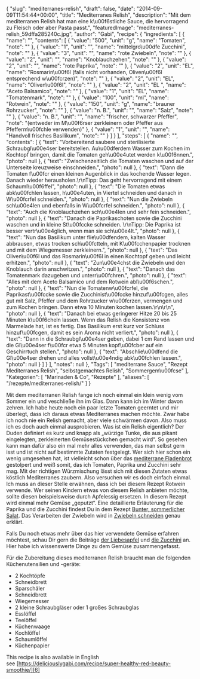 {
    "slug": "mediterranes-relish",
    "draft": false,
    "date": "2014-09-09T11:54:44+00:00",
    "title": "Mediterranes Relish",
    "description": "Mit dem mediterranen Relish hat man eine k\u00f6stliche Sauce, die hervorragend zu Fleisch oder aber Pasta passt.",
    "featuredImage": "mediterranes-relish_59dffa285240c.jpg",
    "author": "Gabi",
    "recipe": {
        "ingredients": [
            {
                "name": "",
                "contents": [
                    {
                        "value": "500",
                        "unit": "g",
                        "name": "Tomaten",
                        "note": ""
                    },
                    {
                        "value": "1",
                        "unit": "",
                        "name": "mittelgro\u00dfe Zucchini",
                        "note": ""
                    },
                    {
                        "value": "3",
                        "unit": "",
                        "name": "rote Zwiebeln",
                        "note": ""
                    },
                    {
                        "value": "2",
                        "unit": "",
                        "name": "Knoblauchzehen",
                        "note": ""
                    },
                    {
                        "value": "2",
                        "unit": "",
                        "name": "rote Paprika",
                        "note": ""
                    },
                    {
                        "value": "2",
                        "unit": "EL",
                        "name": "Rosmarin\u00f6l (falls nicht vorhanden, Oliven\u00f6l entsprechend w\u00fcrzen)",
                        "note": ""
                    },
                    {
                        "value": "2",
                        "unit": "EL",
                        "name": "Oliven\u00f6l",
                        "note": ""
                    },
                    {
                        "value": "2",
                        "unit": "EL ",
                        "name": "Aceto Balsamico",
                        "note": ""
                    },
                    {
                        "value": "1",
                        "unit": "EL",
                        "name": "Tomatenmark",
                        "note": ""
                    },
                    {
                        "value": "100",
                        "unit": "ml",
                        "name": "Rotwein",
                        "note": ""
                    },
                    {
                        "value": "150",
                        "unit": "g",
                        "name": "brauner Rohrzucker",
                        "note": ""
                    },
                    {
                        "value": "n. B.",
                        "unit": "",
                        "name": "Salz",
                        "note": ""
                    },
                    {
                        "value": "n. B.",
                        "unit": "",
                        "name": "frischer, schwarzer Pfeffer",
                        "note": "(entweder im M\u00f6rser zerkleinern oder Pfeffer aus Pfefferm\u00fchle verwenden)"
                    },
                    {
                        "value": "1",
                        "unit": "",
                        "name": "Handvoll frisches Basilikum",
                        "note": ""
                    }
                ]
            }
        ],
        "steps": [
            {
                "name": "",
                "contents": [
                    {
                        "text": "Vorbereitend saubere und sterilisierte Schraubgl\u00e4ser bereitstellen. Au\u00dferdem Wasser zum Kochen im Kochtopf bringen, damit die Tomaten geh\u00e4utet werden k\u00f6nnen.",
                        "photo": null
                    },
                    {
                        "text": "Zwischenzeitlich die Tomaten waschen und auf der Unterseite kreuzweise einschneiden.",
                        "photo": null
                    },
                    {
                        "text": "Dann die Tomaten f\u00fcr einen kleinen Augenblick in das kochende Wasser legen. Danach wieder herausholen.\r\nTipp: Das geht hervorragend mit einem Schauml\u00f6ffel",
                        "photo": null
                    },
                    {
                        "text": "Die Tomaten etwas abk\u00fchlen lassen, h\u00e4uten, in Viertel schneiden und danach in W\u00fcrfel schneiden.",
                        "photo": null
                    },
                    {
                        "text": "Nun die Zwiebeln sch\u00e4len und ebenfalls in W\u00fcrfel schneiden.",
                        "photo": null
                    },
                    {
                        "text": "Auch die Knoblauchzehen sch\u00e4len und sehr fein schneiden.",
                        "photo": null
                    },
                    {
                        "text": "Danach die Paprikaschoten sowie die Zucchini waschen und in kleine St\u00fccke schneiden. \r\nTipp: Die Paprika ist besser vertr\u00e4glich, wenn man sie sch\u00e4lt.",
                        "photo": null
                    },
                    {
                        "text": "Nun das Basilikum unter flie\u00dfendem, kalten Wasser abbrausen, etwas trocken sch\u00fctteln, mit K\u00fcchenpapier trocknen und mit dem Wiegemesser zerkleinern.",
                        "photo": null
                    },
                    {
                        "text": "Das Oliven\u00f6l und das Rosmarin\u00f6l in einen Kochtopf geben und leicht erhitzen.",
                        "photo": null
                    },
                    {
                        "text": "Zun\u00e4chst die Zwiebeln und den Knoblauch darin anschwitzen.",
                        "photo": null
                    },
                    {
                        "text": "Danach das Tomatenmark dazugeben und unterr\u00fchren.",
                        "photo": null
                    },
                    {
                        "text": "Alles mit dem Aceto Balsamico und dem Rotwein abl\u00f6schen.",
                        "photo": null
                    },
                    {
                        "text": "Nun die Tomatenw\u00fcrfel, die Paprikast\u00fccke sowie die Zucchinist\u00fccke hinzuf\u00fcgen, alles gut mit Salz, Pfeffer und dem Rohrzucker w\u00fcrzen, vermengen und zum Kochen bringen. Dann etwa 10 Minuten kochen lassen.\r\n\r\n",
                        "photo": null
                    },
                    {
                        "text": "Danach bei etwas geringerer Hitze 20 bis 25 Minuten k\u00f6cheln lassen. Wenn das Relish die Konsistenz von Marmelade hat, ist es fertig. Das Basilikum erst kurz vor Schluss hinzuf\u00fcgen, damit es sein Aroma nicht verliert.",
                        "photo": null
                    },
                    {
                        "text": "Dann in die Schraubgl\u00e4ser geben, dabei 1 cm Rand lassen und die Gl\u00e4ser f\u00fcr etwa 5 Minuten kopf\u00fcber auf ein Geschirrtuch stellen.",
                        "photo": null
                    },
                    {
                        "text": "Abschlie\u00dfend die Gl\u00e4ser drehen und alles vollst\u00e4ndig abk\u00fchlen lassen.",
                        "photo": null
                    }
                ]
            }
        ],
        "notes": null
    },
    "Tags": [
        "mediterrane Sauce",
        "Rezept Mediterranes Relish",
        "selbstgemachtes Relish",
        "Sommergem\u00fcse"
    ],
    "Kategorien": [
        "Marinaden &amp; Co",
        "Rezepte"
    ],
    "aliases": [
        "\/rezepte\/mediterranes-relish\/"
    ]
}

Mit dem mediterranen Relish fange ich noch einmal ein klein wenig vom Sommer ein und veschließe ihn im Glas. Dann kann ich im Winter davon zehren. Ich habe heute noch ein paar letzte Tomaten geerntet und mir überlegt, dass ich daraus etwas Mediterranes machen möchte. Zwar habe ich noch nie ein Relish gemacht, aber viele schwärmen davon. Also muss ich es doch auch einmal ausprobieren. Was ist ein Relish eigentlich? Der Duden definiert es kurz und knapp als &#8222;würzige Tunke, die aus pikant eingelegten, zerkleinerten Gemüsestückchen gemacht wird&#8220;. So gesehen kann man dafür also ein mal mehr alles verwenden, das man selbst gern isst und ist nicht auf bestimmte Zutaten festgelegt. Wer sich hier schon ein wenig umgesehen hat, ist vielleicht schon über das [mediterrane Fladenbrot ][1]gestolpert und weiß somit, das ich Tomaten, Paprika und Zucchini sehr mag. Mit der richtigen Würzmischung lässt sich mit diesen Zutaten etwas köstlich Mediterranes zaubern. Also versuchen wir es doch einfach einmal. Ich muss an dieser Stelle erwähnen, dass ich bei diesem Rezept Rotwein verwende. Wer seinen Kindern etwas von diesem Relish anbieten möchte, sollte diesen beispielsweise durch Apfelessig ersetzen. In diesem Rezept wird einmal mehr Gemüse &#8222;geputzt&#8220;. Eine detaillierte Erläuterung für die Paprika und die Zucchini findest Du in dem Rezept [Bunter, sommerlicher Salat][2]. Das Verarbeiten der Zwiebeln wird in [Zwiebeln schneiden][3] genau erklärt.

Falls Du noch etwas mehr über das hier verwendete Gemüse erfahren möchtest, schau Dir gern die Beiträge [der Liebesapfel][4] und [die Zucchini][5] an. Hier habe ich wissenswerte Dinge zu dem Gemüse zusammengefasst.

Für die Zubereitung dieses mediterranen Relish braucht man die folgenden Küchenutensilien und -geräte:

 * 2 Kochtöpfe
 * Schneidbrett
 * Sparschäler
 * Schneidbrett
 * Wiegemesser
 * 2 kleine Schraubgläser oder 1 großes Schraubglas
 * Esslöffel
 * Teelöffel
 * Küchenwaage
 * Kochlöffel
 * Schaumlöffel
 * Küchenpapier

This recipe is also available in English see [https://deliciouslygabi.com/recipe/super-healthy-red-beauty-smoothie/][6]





 [1]: https://kochfokus.de/rezepte/mediterranes-fladenbrot/ "Mediterranes Fladenbrot"
 [2]: https://kochfokus.de/rezepte/bunter-sommerlicher-salat/ "Bunter, sommerlicher Salat"
 [3]: https://kochfokus.de/allgemein/zwiebeln-in-wuerfel-schneiden/ "Zwiebeln schneiden"
 [4]: https://kochfokus.de/wissenswert/die-liebesfrucht/ "Der Liebesapfel"
 [5]: https://kochfokus.de/wissenswert/die-zucchini/ "Die Zucchini"
 [6]: https://deliciouslygabi.com/recipe/easy-homemade-mediterranean-relish/